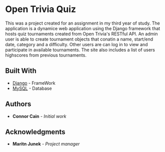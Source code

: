 # Open Trivia Quiz

This was a project created for an assignment in my third year of study. The application is a dynamice web application using the Django framework that hosts quiz tournaments created from Open Trivia's RESTful API. An admin user is able to create tournament objects that conatin a name, start/end date, category and a difficulty. Other users are can log in to view and participate in available tournaments. The site also includes a list of users highscores from previous tournaments.

## Built With

* [Django](https://www.djangoproject.com/) - FrameWork
* [MySQL](https://www.mysql.com/) - Database

## Authors

* **Connor Cain** - *Initial work* 

## Acknowledgments

* **Maritn Junek** - *Project manager* 
